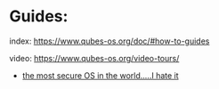 # Guides:
index: https://www.qubes-os.org/doc/#how-to-guides

video: https://www.qubes-os.org/video-tours/

- [the most secure OS in the world.....I hate it](https://youtu.be/i3sRSS6fN0g)
